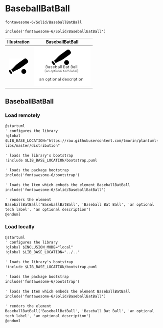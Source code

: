 # BaseballBatBall


```text
fontawesome-6/Solid/BaseballBatBall
```

```text
include('fontawesome-6/Solid/BaseballBatBall')
```



| Illustration | BaseballBatBall |
| :---: | :---: |
| ![illustration for Illustration](../../fontawesome-6/Solid/BaseballBatBall.png) | ![illustration for BaseballBatBall](../../fontawesome-6/Solid/BaseballBatBall.Local.png) |




## BaseballBatBall

### Load remotely
```plantuml
@startuml
' configures the library
!global $LIB_BASE_LOCATION="https://raw.githubusercontent.com/tmorin/plantuml-libs/master/distribution"

' loads the library's bootstrap
!include $LIB_BASE_LOCATION/bootstrap.puml

' loads the package bootstrap
include('fontawesome-6/bootstrap')

' loads the Item which embeds the element BaseballBatBall
include('fontawesome-6/Solid/BaseballBatBall')

' renders the element
BaseballBatBall('BaseballBatBall', 'Baseball Bat Ball', 'an optional tech label', 'an optional description')
@enduml
```

### Load locally
```plantuml
@startuml
' configures the library
!global $INCLUSION_MODE="local"
!global $LIB_BASE_LOCATION="../.."

' loads the library's bootstrap
!include $LIB_BASE_LOCATION/bootstrap.puml

' loads the package bootstrap
include('fontawesome-6/bootstrap')

' loads the Item which embeds the element BaseballBatBall
include('fontawesome-6/Solid/BaseballBatBall')

' renders the element
BaseballBatBall('BaseballBatBall', 'Baseball Bat Ball', 'an optional tech label', 'an optional description')
@enduml
```

